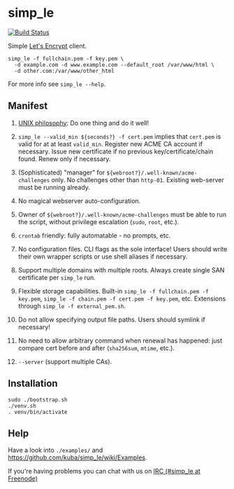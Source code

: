 # simp_le

[![Build Status](https://travis-ci.org/kuba/simp_le.svg?branch=master)](https://travis-ci.org/kuba/simp_le)

Simple [Let's Encrypt](https://letsencrypt.org) client.

```shell
simp_le -f fullchain.pem -f key.pem \
  -d example.com -d www.example.com --default_root /var/www/html \
  -d other.com:/var/www/other_html
```

For more info see `simp_le --help`.

## Manifest

1. [UNIX philosophy](https://en.wikipedia.org/wiki/Unix_philosophy):
   Do one thing and do it well!

2. `simp_le --valid_min ${seconds?} -f cert.pem` implies that
   `cert.pem` is valid for at at least `valid_min`. Register new ACME
   CA account if necessary. Issue new certificate if no previous
   key/certificate/chain found. Renew only if necessary.

3. (Sophisticated) "manager" for
   `${webroot?}/.well-known/acme-challenges` only. No challenges other
   than `http-01`. Existing web-server must be running already.

4. No magical webserver auto-configuration.

5. Owner of `${webroot?}/.well-known/acme-challenges` must be able to
   run the script, without privilege escalation (`sudo`, `root`,
   etc.).

6. `crontab` friendly: fully automatable - no prompts, etc.

7. No configuration files. CLI flags as the sole interface! Users
   should write their own wrapper scripts or use shell aliases if
   necessary.

8. Support multiple domains with multiple roots. Always create single
   SAN certificate per `simp_le` run.

9. Flexible storage capabilities. Built-in `simp_le -f fullchain.pem
   -f key.pem`, `simp_le -f chain.pem -f cert.pem -f key.pem`,
   etc. Extensions through `simp_le -f external_pem.sh`.

10. Do not allow specifying output file paths. Users should symlink if
    necessary!

11. No need to allow arbitrary command when renewal has happened: just
    compare cert before and after (`sha256sum`, `mtime`, etc.).

12. `--server` (support multiple CAs).

## Installation

```shell
sudo ./bootstrap.sh
./venv.sh
. venv/bin/activate
```

## Help

Have a look into `./examples/` and
https://github.com/kuba/simp_le/wiki/Examples.

If you're having problems you can chat with us on [IRC (#simp_le at
Freenode)](http://webchat.freenode.net?randomnick=1&channels=%23simp_le&prompt=1)


